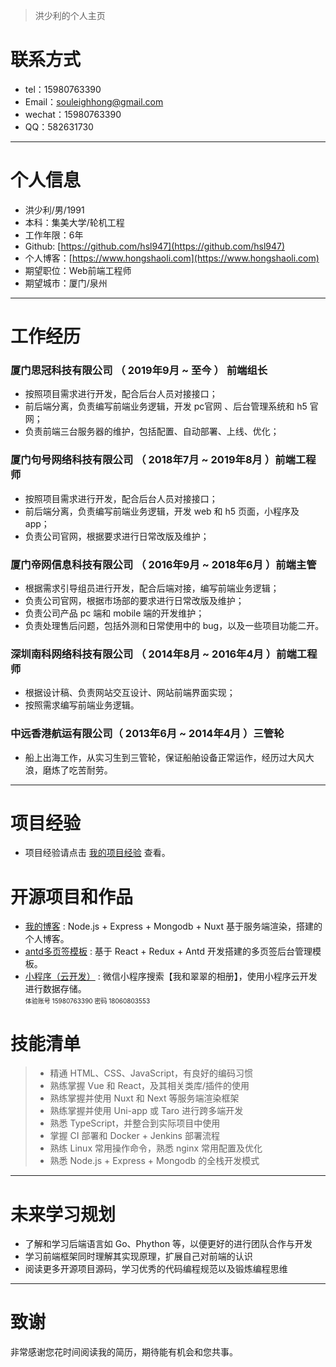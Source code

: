 
> 洪少利的个人主页  

  
# 联系方式

- tel：15980763390
- Email：souleighhong@gmail.com
- wechat：15980763390
- QQ：582631730

---
# 个人信息

 - 洪少利/男/1991
 - 本科：集美大学/轮机工程 
 - 工作年限：6年
 - Github: [https://github.com/hsl947](https://github.com/hsl947)
 - 个人博客：[https://www.hongshaoli.com](https://www.hongshaoli.com)
 - 期望职位：Web前端工程师
 - 期望城市：厦门/泉州

---

# 工作经历


### 厦门思冠科技有限公司 （ 2019年9月 ~ 至今 ） 前端组长

- 按照项目需求进行开发，配合后台人员对接接口；
- 前后端分离，负责编写前端业务逻辑，开发 pc官网 、后台管理系统和 h5 官网；
- 负责前端三台服务器的维护，包括配置、自动部署、上线、优化；

### 厦门句号网络科技有限公司 （ 2018年7月 ~ 2019年8月 ）前端工程师

 - 按照项目需求进行开发，配合后台人员对接接口；
 - 前后端分离，负责编写前端业务逻辑，开发 web 和 h5 页面，小程序及 app；
 - 负责公司官网，根据要求进行日常改版及维护；

### 厦门帝网信息科技有限公司 （ 2016年9月 ~ 2018年6月 ）前端主管

 - 根据需求引导组员进行开发，配合后端对接，编写前端业务逻辑；
 - 负责公司官网，根据市场部的要求进行日常改版及维护；
 - 负责公司产品 pc 端和 mobile 端的开发维护；
 - 负责处理售后问题，包括外测和日常使用中的 bug，以及一些项目功能二开。

### 深圳南科网络科技有限公司 （ 2014年8月 ~ 2016年4月 ）前端工程师

 - 根据设计稿、负责网站交互设计、网站前端界面实现；
 - 按照需求编写前端业务逻辑。

 
### 中远香港航运有限公司（ 2013年6月 ~ 2014年4月 ）三管轮

- 船上出海工作，从实习生到三管轮，保证船舶设备正常运作，经历过大风大浪，磨炼了吃苦耐劳。

---

# 项目经验

 - 项目经验请点击 [我的项目经验](https://www.hongshaoli.com/project) 查看。

# 开源项目和作品

 - [我的博客](https://www.hongshaoli.com) : Node.js + Express + Mongodb + Nuxt 基于服务端渲染，搭建的个人博客。
 - [antd多页签模板](https://www.hongshaoli.com/antd-admin) : 基于 React + Redux + Antd 开发搭建的多页签后台管理模板。
 - [小程序（云开发）](#) : 微信小程序搜索【我和翠翠的相册】，使用小程序云开发进行数据存储。
    <br /> <font size="1">体验账号 15980763390 密码 18060803553</font>

# 技能清单

> - 精通 HTML、CSS、JavaScript，有良好的编码习惯
> - 熟练掌握 Vue 和 React，及其相关类库/插件的使用
> - 熟练掌握并使用 Nuxt 和 Next 等服务端渲染框架
> - 熟练掌握并使用 Uni-app 或 Taro 进行跨多端开发
> - 熟悉 TypeScript，并整合到实际项目中使用
> - 掌握 CI 部署和 Docker + Jenkins 部署流程
> - 熟练 Linux 常用操作命令，熟悉 nginx 常用配置及优化
> - 熟悉 Node.js + Express + Mongodb  的全栈开发模式

---

# 未来学习规划

- 了解和学习后端语言如 Go、Phython 等，以便更好的进行团队合作与开发
- 学习前端框架同时理解其实现原理，扩展自己对前端的认识
- 阅读更多开源项目源码，学习优秀的代码编程规范以及锻炼编程思维


---

# 致谢
非常感谢您花时间阅读我的简历，期待能有机会和您共事。




